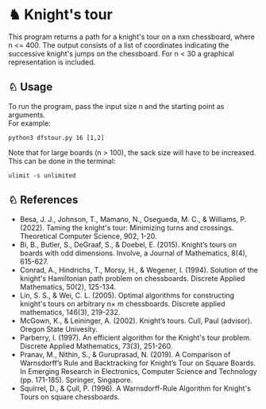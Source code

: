# ♞ Knight's tour

This program returns a path for a knight's tour on a nxn chessboard, where n <= 400. The output consists of a list of coordinates indicating the successive knight's jumps on the chessboard. For n < 30 a graphical representation is included.


## ♘ Usage

To run the program, pass the input size n and the starting point as arguments.  
For example:

```
python3 dfstour.py 16 [1,2]
```

Note that for large boards (n > 100), the sack size will have to be increased. This can be done in the terminal:  

```
ulimit -s unlimited
```



## ♘ References  

- Besa, J. J., Johnson, T., Mamano, N., Osegueda, M. C., & Williams, P. (2022). Taming the knight's tour: Minimizing turns and crossings. Theoretical Computer Science, 902, 1-20.
- Bi, B., Butler, S., DeGraaf, S., & Doebel, E. (2015). Knight’s tours on boards with odd dimensions. Involve, a Journal of Mathematics, 8(4), 615-627.
- Conrad, A., Hindrichs, T., Morsy, H., & Wegener, I. (1994). Solution of the knight's Hamiltonian path problem on chessboards. Discrete Applied Mathematics, 50(2), 125-134.
- Lin, S. S., & Wei, C. L. (2005). Optimal algorithms for constructing knight's tours on arbitrary n× m chessboards. Discrete applied mathematics, 146(3), 219-232.
- McGown, K., & Leininger, A. (2002). Knight’s tours. Cull, Paul (advisor). Oregon State Univesity.
- Parberry, I. (1997). An efficient algorithm for the Knight's tour problem. Discrete Applied Mathematics, 73(3), 251-260.
- Pranav, M., Nithin, S., & Guruprasad, N. (2019). A Comparison of Warnsdorff’s Rule and Backtracking for Knight’s Tour on Square Boards. In Emerging Research in Electronics, Computer Science and Technology (pp. 171-185). Springer, Singapore.
- Squirrel, D., & Çull, P. (1996). A Warnsdorff-Rule Algorithm for Knight's Tours on square chessboards.
